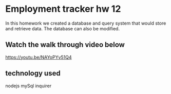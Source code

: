 # Employment tracker hw 12

In this homework we created a database and query system that would store and retrieve data. The database can also be modified.  

## Watch the walk through video below

https://youtu.be/NAYoPYv51Q4


## technology used 

nodejs
mySql
inquirer
